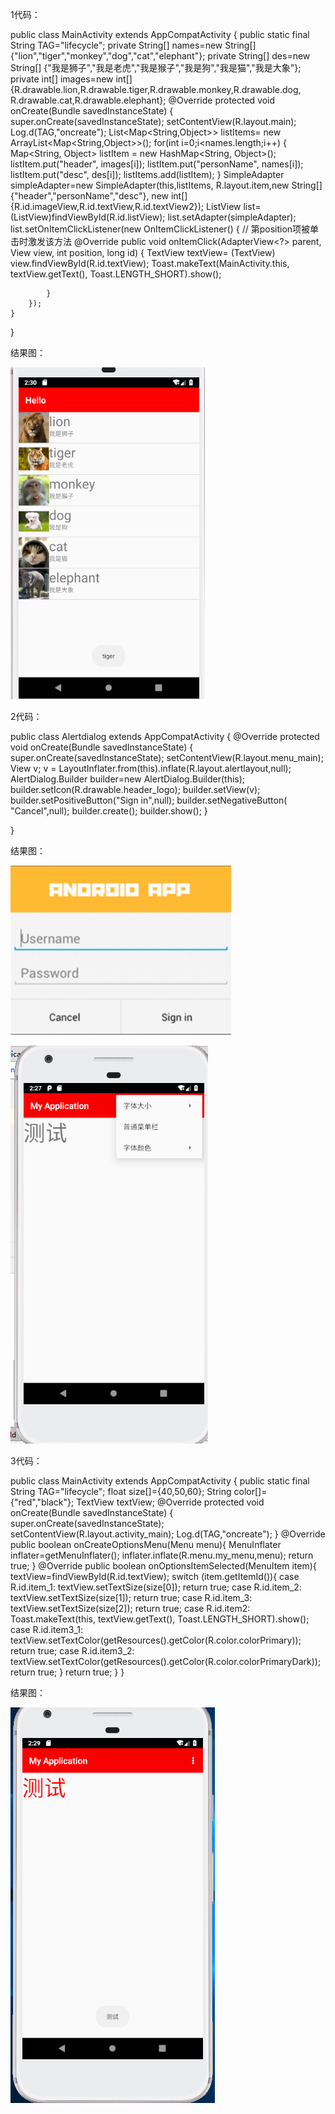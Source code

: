 1代码：

public class MainActivity extends AppCompatActivity {
    public static final String TAG="lifecycle";
    private String[] names=new String[]
            {"lion","tiger","monkey","dog","cat","elephant"};
    private String[] des=new String[]
            {"我是狮子","我是老虎","我是猴子","我是狗","我是猫","我是大象"};
    private int[] images=new int[]
            {R.drawable.lion,R.drawable.tiger,R.drawable.monkey,R.drawable.dog,
                    R.drawable.cat,R.drawable.elephant};
    @Override
    protected void onCreate(Bundle savedInstanceState) {
        super.onCreate(savedInstanceState);
        setContentView(R.layout.main);
        Log.d(TAG,"oncreate");
        List<Map<String,Object>> listItems=
                new ArrayList<Map<String,Object>>();
        for(int i=0;i<names.length;i++) {
            Map<String, Object> listItem = new HashMap<String, Object>();
            listItem.put("header", images[i]);
            listItem.put("personName", names[i]);
            listItem.put("desc", des[i]);
            listItems.add(listItem);
        }
        SimpleAdapter simpleAdapter=new SimpleAdapter(this,listItems,
                R.layout.item,new String[]{"header","personName","desc"},
                new int[]{R.id.imageView,R.id.textView,R.id.textView2});
        ListView list=(ListView)findViewById(R.id.listView);
        list.setAdapter(simpleAdapter);
        list.setOnItemClickListener(new OnItemClickListener()
        {
            // 第position项被单击时激发该方法
            @Override
            public void onItemClick(AdapterView<?> parent, View view,
                                    int position, long id)
            {
                TextView textView= (TextView) view.findViewById(R.id.textView);
                Toast.makeText(MainActivity.this, textView.getText(), Toast.LENGTH_SHORT).show();

            }
        });
    }
}
    
    
    
结果图：



![Image text](https://github.com/tujunkun/shiyan3/blob/master/a1.png)



2代码：

public class Alertdialog extends AppCompatActivity {
    @Override
    protected void onCreate(Bundle savedInstanceState) {
        super.onCreate(savedInstanceState);
        setContentView(R.layout.menu_main);
        View v;
        v = LayoutInflater.from(this).inflate(R.layout.alertlayout,null);
        AlertDialog.Builder builder=new AlertDialog.Builder(this);
        builder.setIcon(R.drawable.header_logo);
        builder.setView(v);
        builder.setPositiveButton("Sign in",null);
        builder.setNegativeButton( "Cancel",null);
        builder.create();
        builder.show();
}

}

结果图：

![Image text](https://github.com/tujunkun/shiyan3/blob/master/a2.png)

![Image text](https://github.com/tujunkun/shiyan3/blob/master/a3.png)




3代码：


public class MainActivity extends AppCompatActivity {
    public static final String TAG="lifecycle";
    float size[]={40,50,60};
    String color[]={"red","black"};
    TextView textView;
    @Override
    protected void onCreate(Bundle savedInstanceState) {
        super.onCreate(savedInstanceState);
        setContentView(R.layout.activity_main);
        Log.d(TAG,"oncreate");
    }
    @Override
    public boolean onCreateOptionsMenu(Menu menu){
        MenuInflater inflater=getMenuInflater();
        inflater.inflate(R.menu.my_menu,menu);
        return true;
    }
    @Override
    public boolean onOptionsItemSelected(MenuItem item){
         textView=findViewById(R.id.textView);
        switch (item.getItemId()){
            case R.id.item_1:
            textView.setTextSize(size[0]);
            return true;
            case R.id.item_2:
                textView.setTextSize(size[1]);
                return true;
            case R.id.item_3:
                textView.setTextSize(size[2]);
                return true;
            case R.id.item2:
                Toast.makeText(this, textView.getText(), Toast.LENGTH_SHORT).show();
            case R.id.item3_1:
                textView.setTextColor(getResources().getColor(R.color.colorPrimary));
                return true;
            case R.id.item3_2:
                textView.setTextColor(getResources().getColor(R.color.colorPrimaryDark));
                return true;
        }
        return true;
    }
 }
 
 <?xml version="1.0" encoding="utf-8"?>
<menu xmlns:android="http://schemas.android.com/apk/res/android">
    <item android:id="@+id/item"
        android:title="字体大小">
        <menu>
            <item android:id="@+id/item_1"
                android:title="小"></item>
            <item android:id="@+id/item_2"
                android:title="中"></item>
            <item android:id="@+id/item_3"
                android:title="大"></item>
        </menu>
    </item>
    <item android:id="@+id/item2"
        android:title="普通菜单栏"></item>
    <item android:id="@+id/item3"
        android:title="字体颜色">
        <menu>
            <item android:id="@+id/item3_1"
                android:title="紅"></item>
            <item android:id="@+id/item3_2"
                android:title="黑"></item>
        </menu>
    </item>

</menu>

结果图：

![Image text](https://github.com/tujunkun/shiyan3/blob/master/a4.png)
